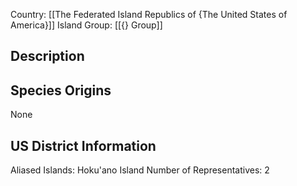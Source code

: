 Country: [[The Federated Island Republics of {The United States of America}]]
Island Group: [[{} Group]]
## Description

## Species Origins

None
## US District Information

Aliased Islands: Hoku'ano Island
Number of Representatives: 2